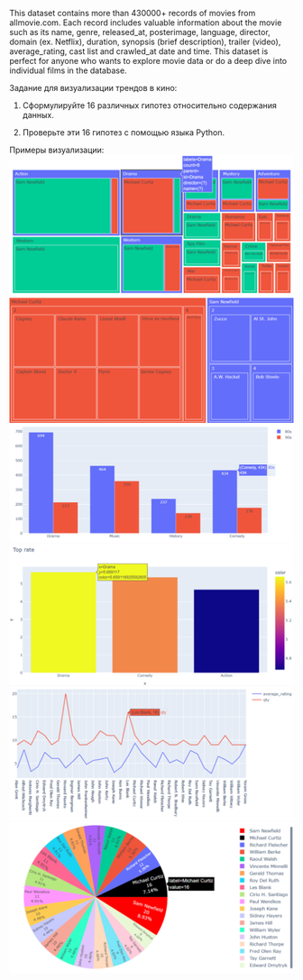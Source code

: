 This dataset contains more than 430000+ records of movies from allmovie.com. Each record includes valuable information about the movie such as its name, genre, released_at, posterimage, language, director, domain (ex. Netflix), duration, synopsis (brief description), trailer (video), average_rating, cast list and crawled_at date and time.
This dataset is perfect for anyone who wants to explore movie data or do a deep dive into individual films in the database.

Задание для визуализации трендов в кино:

1) Сформулируйте 16 различных гипотез относительно содержания данных.

2) Проверьте эти 16 гипотез с помощью языка Python.

Примеры визуализации:
![Иллюстрация к проекту](https://github.com/ivanChuhonin/PDA_lab/raw/main/photos_vis/2024-05-06_13-09-33.png)
![Иллюстрация к проекту](https://github.com/ivanChuhonin/PDA_lab/raw/main/photos_vis/2024-05-06_13-12-31.png)
![Иллюстрация к проекту](https://github.com/ivanChuhonin/PDA_lab/raw/main/photos_vis/2024-05-06_13-13-17.png)
![Иллюстрация к проекту](https://github.com/ivanChuhonin/PDA_lab/raw/main/photos_vis/2024-05-06_13-13-46.png)
![Иллюстрация к проекту](https://github.com/ivanChuhonin/PDA_lab/raw/main/photos_vis/2024-05-06_13-14-21.png)
![Иллюстрация к проекту](https://github.com/ivanChuhonin/PDA_lab/raw/main/photos_vis/2024-05-06_13-14-57.png)
